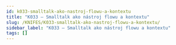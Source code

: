 ```yaml
---
id: k033-smalltalk-ako-nastroj-flowu-a-kontextu
title: "K033 – Smalltalk ako nástroj flowu a kontextu"
slug: /KNIFES/K033-smalltalk-ako-nastroj-flowu-a-kontextu/
sidebar_label: "K033 – Smalltalk ako nástroj flowu a kontextu"
tags: []
---
```


